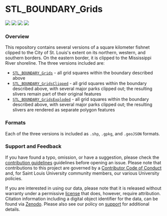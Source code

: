 # STL_BOUNDARY_Grids

[![](https://img.shields.io/badge/extent-st.%20louis%20city-red.svg)](https://github.com/slu-openGIS/STL_BOUNDARY_Grids/)
[![](https://img.shields.io/github/release/slu-openGIS/STL_BOUNDARY_Grids.svg?label=version)](https://github.com/slu-openGIS/STL_BOUNDARY_Grids/releases)
[![](https://img.shields.io/github/last-commit/slu-openGIS/STL_BOUNDARY_Grids.svg)](https://github.com/slu-openGIS/STL_BOUNDARY_Grids/commits/master)
[![](https://img.shields.io/github/repo-size/slu-openGIS/STL_BOUNDARY_Grids.svg)](https://github.com/slu-openGIS/STL_BOUNDARY_Grids/)

### Overview
This repository contains several versions of a square kilometer fishnet clipped to the City of St. Louis's extent on its northern, western, and southern borders. On the eastern border, it is clipped to the Mississippi River shoreline. The three versions included are:

* [`STL_BOUNDARY_Grids`](https://github.com/slu-openGIS/STL_BOUNDARY_Grids/blob/master/STL_BOUNDARY_Grids/geoJSON/STL_BOUNDARY_Grids.geojson) - all grid squares within the boundary described above
* [`STL_BOUNDARY_GridsClipped`](https://github.com/slu-openGIS/STL_BOUNDARY_Grids/blob/master/STL_BOUNDARY_GridsClipped/geoJSON/STL_BOUNDARY_GridsClipped.geojson) - all grid squares within the boundary described above, with several major parks clipped out; the resulting slivers remain part of their original features
* [`STL_BOUNDARY_GridsExploded`](https://github.com/slu-openGIS/STL_BOUNDARY_Grids/blob/master/STL_BOUNDARY_GridsExploded/geoJSON/STL_BOUNDARY_GridsExploded.geojson) - all grid squares within the boundary described above, with several major parks clipped out; the resulting slivers are rendered as separate polygon features

### Formats
Each of the three versions is included as `.shp`, `.gpkg`, and `.geoJSON` formats.

### Support and Feedback
If you have found a typo, omission, or have a suggestion, please check the [contribution guidelines](.github/CONTRIBUTING.md) guidelines before opening an issue. Please note that contributions to this project are governed by a [Contributor Code of Conduct](.github/CODE_OF_CONDUCT.md) and, for Saint Louis University community members, our various University policies.

If you are interested in using our data, please note that it is released without warranty under a permissive [license](LICENSE) that does, however, require attribution. Citation information including a digital object identifier for the data, can be found via [Zenodo](https://zenodo.org/record/1214213). Please also see our policy on [support](.github/SUPPORT.md) for additional details.
